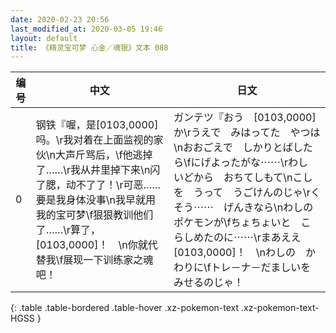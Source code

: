 ```yaml
---
date: 2020-02-23 20:56
last_modified_at: 2020-03-05 19:46
layout: default
title: 《精灵宝可梦 心金／魂银》文本 088
---
```

| 编号 | 中文 | 日文 |
| ---- | ---- | ---- |
| 0 | 钢铁『喔，是[0103,0000]吗。\r我对着在上面监视的家伙\n大声斤骂后，\f他逃掉了……\r我从井里掉下来\n闪了腮，动不了了！\r可恶……要是我身体没事\n我早就用我的宝可梦\f狠狠教训他们了……\r算了，[0103,0000]！　\n你就代替我\f展现一下训练家之魂吧！ | ガンテツ『おう　[0103,0000]か\rうえで　みはってた　やつは\nおおごえで　しかりとばしたら\fにげよったがな⋯⋯\rわし　いどから　おちてしもて\nこしを　うって　うごけんのじゃ\rくそう⋯⋯　げんきなら\nわしの　ポケモンが\fちょちょいと　こらしめたのに⋯⋯\rまあええ　[0103,0000]！　\nわしの　かわりに\fトレ－ナ－だましいを　みせるのじゃ！ |
{: .table .table-bordered .table-hover .xz-pokemon-text .xz-pokemon-text-HGSS }